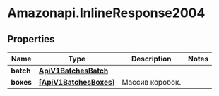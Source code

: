 # Amazonapi.InlineResponse2004

## Properties

Name | Type | Description | Notes
------------ | ------------- | ------------- | -------------
**batch** | [**ApiV1BatchesBatch**](ApiV1BatchesBatch.md) |  | 
**boxes** | [**[ApiV1BatchesBoxes]**](ApiV1BatchesBoxes.md) | Массив коробок. | 


